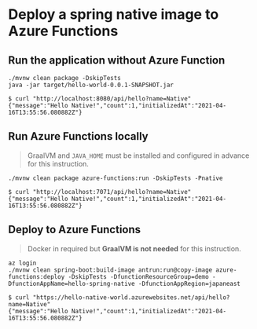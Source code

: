 # Deploy a spring native image to Azure Functions

## Run the application without Azure Function

```
./mvnw clean package -DskipTests
java -jar target/hello-world-0.0.1-SNAPSHOT.jar
```

```
$ curl "http://localhost:8080/api/hello?name=Native"
{"message":"Hello Native!","count":1,"initializedAt":"2021-04-16T13:55:56.080882Z"}
```

## Run Azure Functions locally

> GraalVM and `JAVA_HOME` must be installed and configured in advance for this instruction.

```
./mvnw clean package azure-functions:run -DskipTests -Pnative
```

```
$ curl "http://localhost:7071/api/hello?name=Native"
{"message":"Hello Native!","count":1,"initializedAt":"2021-04-16T13:55:56.080882Z"}
```


## Deploy to Azure Functions

> Docker in required but **GraalVM is not needed** for this instruction.

```
az login
./mvnw clean spring-boot:build-image antrun:run@copy-image azure-functions:deploy -DskipTests -DfunctionResourceGroup=demo -DfunctionAppName=hello-spring-native -DfunctionAppRegion=japaneast
```

```
$ curl "https://hello-native-world.azurewebsites.net/api/hello?name=Native"
{"message":"Hello Native!","count":1,"initializedAt":"2021-04-16T13:55:56.080882Z"}
```